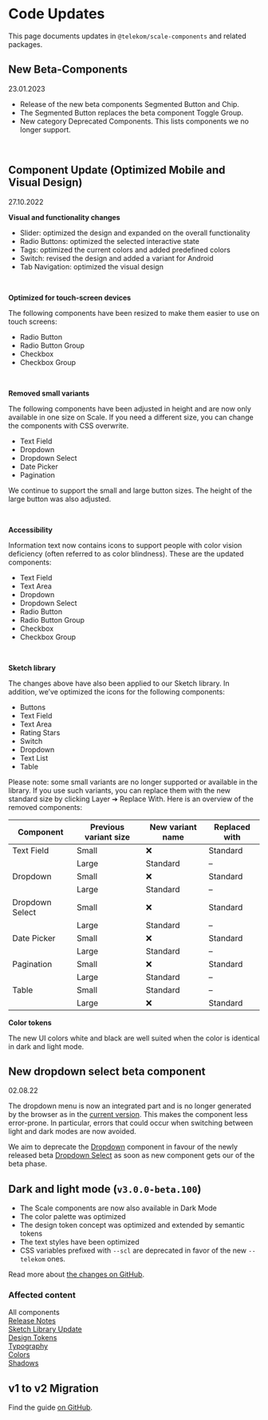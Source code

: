 # Code Updates

This page documents updates in `@telekom/scale-components` and related packages.

## New Beta-Components

23.01.2023

- Release of the new beta components Segmented Button and Chip.
- The Segmented Button replaces the beta component Toggle Group.
- New category Deprecated Components. This lists components we no longer support.

<br>

## Component Update (Optimized Mobile and Visual Design)

27.10.2022

**Visual and functionality changes**

- Slider: optimized the design and expanded on the overall functionality
- Radio Buttons: optimized the selected interactive state
- Tags: optimized the current colors and added predefined colors
- Switch: revised the design and added a variant for Android
- Tab Navigation: optimized the visual design

<br>

**Optimized for touch-screen devices**

The following components have been resized to make them easier to use on touch screens:

- Radio Button
- Radio Button Group
- Checkbox
- Checkbox Group

<br>

**Removed small variants**

The following components have been adjusted in height and are now only available in one size on Scale. If you need a different size, you can change the components with CSS overwrite.

- Text Field
- Dropdown
- Dropdown Select
- Date Picker
- Pagination

We continue to support the small and large button sizes. The height of the large button was also adjusted.

<br>

**Accessibility**

Information text now contains icons to support people with color vision deficiency (often referred to as color blindness). These are the updated components:

- Text Field
- Text Area
- Dropdown
- Dropdown Select
- Radio Button
- Radio Button Group
- Checkbox
- Checkbox Group

<br>

**Sketch library**

The changes above have also been applied to our Sketch library. In addition, we’ve optimized the icons for the following components:

- Buttons
- Text Field
- Text Area
- Rating Stars
- Switch
- Dropdown
- Text List
- Table

Please note: some small variants are no longer supported or available in the library. If you use such variants, you can replace them with the new standard size by clicking Layer ➔ Replace With. Here is an overview of the removed components:

| Component       | Previous variant size | New variant name | Replaced with |
| --------------- | --------------------- | ---------------- | ------------- |
| Text Field      | Small                 | ❌               | Standard      |
|                 | Large                 | Standard         | –             |
| Dropdown        | Small                 | ❌               | Standard      |
|                 | Large                 | Standard         | –             |
| Dropdown Select | Small                 | ❌               | Standard      |
|                 | Large                 | Standard         | –             |
| Date Picker     | Small                 | ❌               | Standard      |
|                 | Large                 | Standard         | –             |
| Pagination      | Small                 | ❌               | Standard      |
|                 | Large                 | Standard         | –             |
| Table           | Small                 | Standard         | –             |
|                 | Large                 | ❌               | Standard      |

**Color tokens**

The new UI colors white and black are well suited when the color is identical in dark and light mode.

## New dropdown select beta component

02.08.22

The dropdown menu is now an integrated part and is no longer generated by the browser as in the [current version](./?path=/docs/components-dropdown--standard). This makes the component less error-prone. In particular, errors that could occur when switching between light and dark modes are now avoided.

We aim to deprecate the [Dropdown](./?path=/docs/components-dropdown--standard) component in favour of the newly released beta [Dropdown Select](./?path=/docs/beta-components-dropdown-select--standard) as soon as new component gets our of the beta phase.

## Dark and light mode (`v3.0.0-beta.100`)

- The Scale components are now also available in Dark Mode
- The color palette was optimized
- The design token concept was optimized and extended by semantic tokens
- The text styles have been optimized
- CSS variables prefixed with `--scl` are deprecated in favor of the new `--telekom` ones.

Read more about <a href="https://github.com/telekom/scale/blob/main/docs/dark-mode-v3-beta-100.md" target="_blank" rel="noopener noreferrer">the changes on GitHub</a>.

### Affected content

All components  
[Release Notes](./?path=/docs/new-release-release-notes--page)  
[Sketch Library Update](./?path=/docs/new-release-sketch-library-update--page)  
[Design Tokens](./?path=/docs/guidelines-design-tokens--page)  
[Typography](./?path=/docs/guidelines-typography--page)  
[Colors](./?path=/docs/guidelines-colors--page)  
[Shadows](./?path=/docs/guidelines-shadows--page)

## v1 to v2 Migration

Find the guide <a href="https://github.com/telekom/scale/blob/main/docs/archive/v1-to-v2-migration-guide.md" target="_blank" rel="noopener noreferrer">on GitHub</a>.
